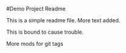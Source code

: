 #Demo Project Readme

This is a simple readme file.
More text added.

This is bound to cause trouble.

More mods for git tags
